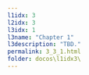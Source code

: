 ```yaml
---
l1idx: 3
l2idx: 3
l3idx: 1
l3name: "Chapter 1"
l3description: "TBD."
permalink: 3_3_1.html
folder: docos\l1idx3\
---
```

